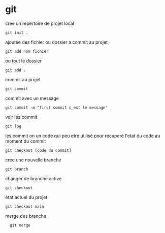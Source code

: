 # git

crée un repertoire de projet local

    git init .

ajoutée des fichier ou dossier a commit au projet

    git add nom fichier
ou tout le dossier

    git add .

commit au projet 

    git commit 
    
 commit avec un message 
  
    git commit -m "first commit c_est le message"
 
 
 voir les commit
 
    git log
 
 les commit on un code qui peu etre utilisé pour recuperé l'etat du code au moment du commit
 
    git checkout [code du commit]
 
 
 crée une nouvelle branche 
 
    git branch
    
 changer de branche active
    
    git checkout
    
 état actuel du projet 
 
    git checkout main
    
  merge des branche
      
      git merge
      
  
